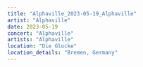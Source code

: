 ```yaml
---
title: "Alphaville_2023-05-19_Alphaville"
artist: "Alphaville"
date: 2023-05-19
concert: "Alphaville"
artists: "Alphaville"
location: "Die Glocke"
location_details: "Bremen, Germany"
---
```

